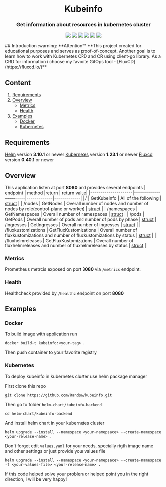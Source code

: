 <h1 align="center" style="border-bottom: none;">Kubeinfo</h1>
<h3 align="center">Get information about resources in kubernetes cluster</h3>
</p>
<p align="center">
<a href="" alt="GoVersion">
        <img src="https://img.shields.io/github/go-mod/go-version/randsw/kubeinfo" /></a>
<a href="" alt="Release">
        <img src="https://img.shields.io/github/v/release/randsw/kubeinfo" /></a>
<a href="" alt="LastTag">
        <img src="https://img.shields.io/github/v/tag/randsw/kubeinfo" /></a>
<a href="" alt="LastCommit">
        <img src="https://img.shields.io/github/last-commit/randsw/kubeinfo" /></a>
<a href="" alt="Build">
        <img src="https://img.shields.io/github/actions/workflow/status/randsw/kubeinfo/build.yaml" /></a>
<a href="" alt="Build">
        <img src="https://img.shields.io/github/actions/workflow/status/randsw/kubeinfo/test.yaml?label=tests" /></a>
</p>
## Introduction
:warning: **Attention**
**This project created for educational purposes and serves as proof-of-concept. Another goal is to learn how to work with Kubernetes CRD and CR using client-go library. As a CRD for information i choose my favorite GitOps tool - [FluxCD](https://fluxcd.io/)**

## Content

1. [Requirements](#requirements)
2. [Overview](#overview)
   * [Metrics](#metrics)
   * [Health](#health)
3. [Examples](#examples)
   * [Docker](#docker)
   * [Kubernetes](#kubernetes)

## Requirements

[Helm](https://helm.sh/docs/intro/install/) version **3.10.1** or newer
[Kubernetes](https://kubernetes.io) version **1.23.1** or newer
[Fluxcd](https://fluxcd.io/) version **0.40.1** or newer

## Overview

This application listen at port **8080** and provides several endpoints
| endpoint            | method                |return       | return value|
|---------------------|-----------------------|-------------|-------------|
| /                   | GetKubeInfo           | All of the following | [struct](https://github.com/Randsw/kubeinfo/blob/e27d51c9f40db18d2ad56718052483812042f68d/KubeApiResponseStruct/kubeapiresponsestruct.go#L53-L60) |
| /nodes              | GetNodes              | Overall number of nodes and number of nodes by role(control-plane or worker) | [struct](https://github.com/Randsw/kubeinfo/blob/e27d51c9f40db18d2ad56718052483812042f68d/KubeApiResponseStruct/kubeapiresponsestruct.go#L10-L16) |
| /namespaces         | GetNamespaces         | Overall number of namespaces | [struct](https://github.com/Randsw/kubeinfo/blob/e27d51c9f40db18d2ad56718052483812042f68d/KubeApiResponseStruct/kubeapiresponsestruct.go#L18-L20) |
| /pods               | GetPods               | Overall number of pods and number of pods by phase | [struct](https://github.com/Randsw/kubeinfo/blob/e27d51c9f40db18d2ad56718052483812042f68d/KubeApiResponseStruct/kubeapiresponsestruct.go#L22-L25)
| /ingresses          | GetIngresses          | Overall number of ingresses | [struct](https://github.com/Randsw/kubeinfo/blob/e27d51c9f40db18d2ad56718052483812042f68d/KubeApiResponseStruct/kubeapiresponsestruct.go#L27-L29) |
| /fluxkustomizations | GetFluxKustomizations | Overall number of fluxkustomizations and number of fluxkustomizations by status | [struct](https://github.com/Randsw/kubeinfo/blob/e27d51c9f40db18d2ad56718052483812042f68d/KubeApiResponseStruct/kubeapiresponsestruct.go#L37-L40) |
| /fluxhelmreleases   | GetFluxKustomizations | Overall number of fluxhelmreleases and number of fluxhelmreleases by status | [struct](https://github.com/Randsw/kubeinfo/blob/e27d51c9f40db18d2ad56718052483812042f68d/KubeApiResponseStruct/kubeapiresponsestruct.go#L48-L51) |

### Metrics

Prometheus metrcis exposed on port **8080** via `/metrics` endpoint.

### Health

Healthcheck provided by `/healthz` endpoint on port **8080**

## Examples

### Docker

To build image with application run

`docker build-t kubeinfo:<your-tag> .`

Then push container to your favorite registry

### Kubernetes

To deploy kubeinfo in kubernetes cluster use helm package manager

First clone this repo

`git clone https://github.com/Randsw/kubeinfo.git`

Then go to folder `helm-chart/kubeinfo-backend`

`cd helm-chart/kubeinfo-backend`

And install helm chart in your kubernetes cluster

`helm upgrade --install --namespace <your-namepsace> --create-namespace <your-release-name> .`

Don\`t forget edit `values.yaml` for your needs, specially rigth image name and other settings or just provide your values file

`helm upgrade --install --namespace <your-namepsace> --create-namespace -f <your-values-file> <your-release-name> .`

If this code helped solve your problem or helped point you in the right direction, I will be very happy!
